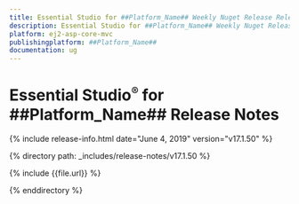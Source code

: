 ```yaml
---
title: Essential Studio for ##Platform_Name## Weekly Nuget Release Release Notes  
description: Essential Studio for ##Platform_Name## Weekly Nuget Release Release Notes  
platform: ej2-asp-core-mvc
publishingplatform: ##Platform_Name##
documentation: ug
---
```


# Essential Studio<sup style="font-size:70%">&reg;</sup> for  ##Platform_Name##  Release Notes  

{% include release-info.html date="June 4, 2019"   version="v17.1.50"  %} 

{% directory path: _includes/release-notes/v17.1.50 %}

{% include {{file.url}} %}

{% enddirectory %}

